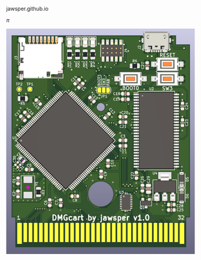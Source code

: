 jawsper.github.io

$\pi$

<img src="images/dmgcart-front.png" usemap="#imagemap">
<map name="imagemap">
<area shape="rect" coords="619,96,680,117" alt="reset" href="reset.html">
</map>